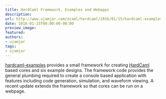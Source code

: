 ```yaml
---
title: HardCaml Framework, Examples and Webapps
description:
url: http://www.ujamjar.com/ocaml/hardcaml/2016/01/15/hardcaml-examples-in-javascript.html
date: 2016-01-15T00:00:00-00:00
preview_image:
featured:
authors:
- ujamjar
tags:
- ujamjar
---
```


<p><a href="https://github.com/ujamjar/hardcaml-examples">hardcaml-examples</a> 
provides a small framework for creating <a href="https://github.com/ujamjar/hardcaml">HardCaml</a> 
based cores and six example designs.  The framework code provides the general plumbing
required to create a console based application with features including code generation, 
simulation, and waveform viewing.  A recent update extends the framework so that cores
can be run on a webpage.</p>


